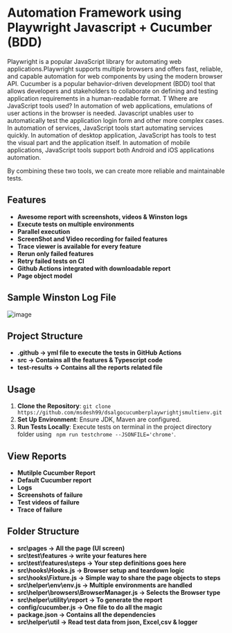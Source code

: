 # Automation Framework using Playwright Javascript + Cucumber (BDD)
Playwright is a popular JavaScript library for automating web applications.Playwright supports multiple browsers and offers fast, reliable, 
and capable automation for web components by using the modern browser API.
Cucumber is a popular behavior-driven development (BDD) tool that allows developers and stakeholders to 
collaborate on defining and testing application requirements in a human-readable format. T
Where are JavaScript tools used?
In automation of web applications, emulations of user actions in the browser is needed. Javascript unables user to automatically test the application login form and other more complex cases. 
In automation of services, JavaScript tools start automating services quickly. 
In automation of desktop application, JavaScript has tools to test the visual part and the application itself. 
In automation of mobile applications, JavaScript tools support both Android and iOS applications automation. 

By combining these two tools, we can create more reliable and maintainable tests.

## Features
- **Awesome report with screenshots, videos & Winston logs**
- **Execute tests on multiple environments**
- **Parallel execution**
- **ScreenShot and Video recording for failed features**
- **Trace viewer is available for every feature**
- **Rerun only failed features**
- **Retry failed tests on CI**
- **Github Actions integrated with downloadable report**
- **Page object model**

## Sample Winston Log File
![image](https://github.com/msdesh99/dsalgocucumberplaywrightjsmultienv/assets/131903278/8bd183e7-f6f5-4b61-b740-a8f80f17462f)

## Project Structure
- **.github -> yml file to execute the tests in GitHub Actions**
- **src -> Contains all the features & Typescript code**
- **test-results -> Contains all the reports related file**
  
## Usage
1. **Clone the Repository**: `git clone https://github.com/msdesh99/dsalgocucumberplaywrightjsmultienv.git`
2. **Set Up Environment**: Ensure JDK, Maven are configured.
3. **Run Tests Locally**: Execute tests on terminal in the project directory folder using ` npm run testchrome --JSONFILE='chrome'`.
   
## View Reports
- **Mutilple Cucumber Report**
- **Default Cucumber report**
- **Logs**
- **Screenshots of failure**
- **Test videos of failure**
- **Trace of failure**
  
## Folder Structure
- **src\pages -> All the page (UI screen)**
- **src\test\features -> write your features here**
- **src\test\features\steps -> Your step definitions goes here**
- **src\hooks\Hooks.js -> Browser setup and teardown logic**
- **src\hooks\Fixture.js -> Simple way to share the page objects to steps**
- **src\helper\env\env.js -> Multiple environments are handled**
- **src\helper\browsers\BrowserManager.js -> Selects the Browser type**
- **src\helper\utility\report -> To generate the report**
- **config/cucumber.js -> One file to do all the magic**
- **package.json -> Contains all the dependencies**
- **src\helper\util -> Read test data from json, Excel,csv & logger**
